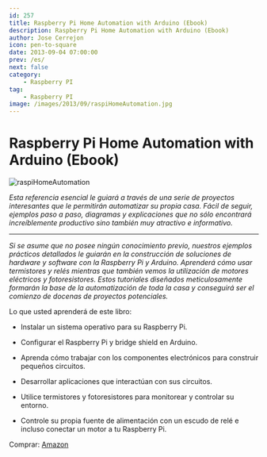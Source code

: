 ```yaml
---
id: 257
title: Raspberry Pi Home Automation with Arduino (Ebook)
description: Raspberry Pi Home Automation with Arduino (Ebook)
author: Jose Cerrejon
icon: pen-to-square
date: 2013-09-04 07:00:00
prev: /es/
next: false
category:
    - Raspberry PI
tag:
    - Raspberry PI
image: /images/2013/09/raspiHomeAutomation.jpg
---
```


# Raspberry Pi Home Automation with Arduino (Ebook)

![raspiHomeAutomation](/images/2013/09/raspiHomeAutomation.jpg)

_Esta referencia esencial le guiará a través de una serie de proyectos interesantes que le permitirán automatizar su propia casa. Fácil de seguir, ejemplos paso a paso, diagramas y explicaciones que no sólo encontrará increíblemente productivo sino también muy atractivo e informativo._

---

_Si se asume que no posee ningún conocimiento previo, nuestros ejemplos prácticos detallados le guiarán en la construcción de soluciones de hardware y software con la Raspberry Pi y Arduino. Aprenderá cómo usar termistores y relés mientras que también vemos la utilización de motores eléctricos y fotoresistores. Estos tutoriales diseñados meticulosamente formarán la base de la automatización de toda la casa y conseguirá ser el comienzo de docenas de proyectos potenciales._

Lo que usted aprenderá de este libro:

-   Instalar un sistema operativo para su Raspberry Pi.

-   Configurar el Raspberry Pi y bridge shield en Arduino.

-   Aprenda cómo trabajar con los componentes electrónicos para construir pequeños circuitos.

-   Desarrollar aplicaciones que interactúan con sus circuitos.

-   Utilice termistores y fotoresistores para monitorear y controlar su entorno.

-   Controle su propia fuente de alimentación con un escudo de relé e incluso conectar un motor a tu Raspberry Pi.

Comprar: [Amazon](https://www.amazon.es/Raspberry-Home-Automation-With-Arduino/dp/1849695865)
